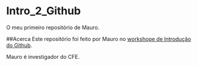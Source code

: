 # Intro_2_Github
O meu primeiro repositório de Mauro.

##Acerca
Este repositório foi feito por Mauro no [workshope de Introdução do Github](https://www.record.pt/).

Mauro é investigador do CFE.
